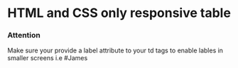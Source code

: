 <h1>HTML and CSS only responsive table</h1>

<h3>Attention</h3>
<p>Make sure your provide a label attribute to your td tags to enable lables in smaller screens
	i.e #<td role="cell" label="First Name">James</td></code>
 </p>